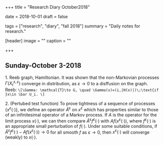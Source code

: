 +++
title = "Research Diary October2018"

date = 2018-10-01
draft = false

tags = ["research", "diary", "fall 2018"]
summary = "Daily notes for research."

[header]
image = ""
caption = ""

+++

## Sunday-October 3-2018
1\. Reeb graph, Hamiltonian. It was shown that the non-Markovian processes $\Gamma(X_t^{x,\varepsilon})$ converge in distribution, as $\varepsilon\to 0$ to a disffusion on the graph. Reeb:
`\[\Gamma: \mathcal{T}\to G, \quad \Gamma(x)=(i,|H(x)|)\;\text{if }x\in \bar U_i. \]`

2\. (Pertubed test function) To prove tightness of a sequence of processes $\{x^{\varepsilon}(\cdot)\}$, we define an operator ${\hat A}{}^{\varepsilon}$ on $x^{\varepsilon}$ which has properties similar to those of an infinitesimal operator of a Markov process. If $A$ is the operator for the limit process $x(\cdot)$, we can then compare ${\hat A}{}^{\varepsilon}f^{\varepsilon}(\cdot)$ with $Af(x^{\varepsilon}(\cdot))$, where $f^{\varepsilon}(\cdot)$ is an appropriate small perturbation of $f(\cdot)$. Under some suitable conditions, if ${\hat A}{}^{\varepsilon}f^{\varepsilon}(\cdot)-Af(x^{\varepsilon}(\cdot))\to 0$ for all smooth $f$ as $\varepsilon\to 0$, then $x^{\varepsilon}(\cdot)$ will converge (weakly) to $x(\cdot)$.